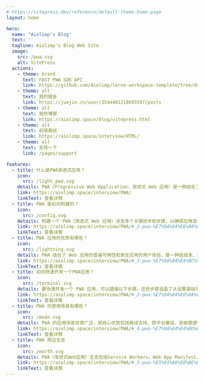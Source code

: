 ```yaml
---
# https://vitepress.dev/reference/default-theme-home-page
layout: home

hero:
  name: "Aiolimp's Blog"
  text: ''
  tagline: Aiolimp's Blog Web Site
  image:
    src: /pwa.svg
    alt: VitePress
  actions:
    - theme: brand
      text: FAST PWA SDK API
      link: https://github.com/Aiolimp/lerna-workspace-template/tree/dev/packages/fast-pwa-sdk
    - theme: alt
      text: 我的掘金
      link: https://juejin.cn/user/3544481218693597/posts
    - theme: alt
      text: 我的博客
      link: https://aiolimp.space/blog/vitepress.html
    - theme: alt
      text: 前端面经
      link: https://aiolimp.space/interview/HTML/
    - theme: alt
      text: 支持一下
      link: /pages/support

features:
  - title: 什么是PWA渐进式应用？
    icon:
      src: /light_pwa.svg
    details: PWA（Progressive Web Application，渐进式 Web 应用）是一种结合了传统 Web 应用与原生移动应用优势的应用程序。PWA 利用现代 Web 技术提供用户体验接近原生应用的 Web 应用
    link: https://aiolimp.space/interview/PWA/
    linkText: 查看详情
  - title: PWA 是如何构建的？
    icon:
      src: /config.svg
    details: 构建一个 PWA（渐进式 Web 应用）涉及多个关键技术和步骤，以确保应用具备离线能力、快速加载、可安装性等核心特性。以下是构建 PWA 的主要步骤和技术。
    link: https://aiolimp.space/interview/PWA/#_2-pwa-%E7%9A%84%E6%8A%80%E6%9C%AF%E6%A0%B8%E5%BF%83-%E5%A6%82%E4%BD%95%E6%9E%84%E5%BB%BApwa
    linkText: 查看详情
  - title: PWA 应用的优势有哪些？
    icon:
      src: /lightning.svg
    details: PWA 结合了 Web 应用的普遍可用性和原生应用的用户体验，是一种低成本、高效能的跨平台应用开发解决方案，通过提供离线能力、推送通知、可安装性等特性，能够在保持用户体验的同时，降低开发、维护和分发成本。
    link: https://aiolimp.space/interview/PWA/#_3-pwa-%E7%9A%84%E4%BC%98%E5%8A%BF%E4%B8%8E%E5%8A%A3%E5%8A%BF
    linkText: 查看详情
  - title: 如何快速开发一个PWA应用？
    icon:
      src: /terminal.svg
    details: 要快速开发一个 PWA 应用，可以遵循以下步骤。这些步骤涵盖了从设置基础项目到实现 PWA 核心特性的所有内容。
    link: https://aiolimp.space/interview/PWA/#_2-pwa-%E7%9A%84%E6%8A%80%E6%9C%AF%E6%A0%B8%E5%BF%83-%E5%A6%82%E4%BD%95%E6%9E%84%E5%BB%BApwa
    linkText: 查看详情
  - title: PWA 的使用场景有哪些？
    icon:
      src: /mode.svg
    details: PWA 的应用场景非常广泛，其核心优势包括离线支持、跨平台兼容、安装便捷性等，使其适用于各种类型的应用和服务。无论是商业、教育、医疗还是娱乐领域，PWA 都能够提供流畅、高效和可靠的用户体验。
    link: https://aiolimp.space/interview/PWA/#_4-pwa-%E7%9A%84%E4%BD%BF%E7%94%A8%E5%9C%BA%E6%99%AF
    linkText: 查看详情
  - title: PWA 周边生态
    icon:
      src: /earth.svg
    details: PWA（渐进式Web应用）生态包括Service Workers、Web App Manifest、响应式设计、离线支持、推送通知和应用缓存等技术，旨在提升Web应用的性能和用户体验，接近原生应用的功能。
    link: https://aiolimp.space/interview/PWA/#_5-pwa-%E5%91%A8%E8%BE%B9%E7%94%9F%E6%80%81
    linkText: 查看详情
---
```


<VisitorPanel></VisitorPanel>
<confetti />
